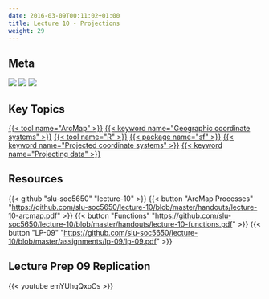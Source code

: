 ```yaml
---
date: 2016-03-09T00:11:02+01:00
title: Lecture 10 - Projections
weight: 29
---
```


## Meta
![](https://img.shields.io/badge/semester-spring%202018-orange.svg) 
![](https://img.shields.io/badge/release-lp%20only-red.svg) 
[![](https://img.shields.io/badge/last%20update-2018--03--22-brightgreen.svg)](https://github.com/slu-soc5650/lecture-09/blob/master/NEWS_SITE.md)

## Key Topics
[{{< tool name="ArcMap" >}}](/topic-index/#a-d)
[{{< keyword name="Geographic coordinate systems" >}}](/topic-index/#e-h)
[{{< tool name="R" >}}](/topic-index/#q-t)
[{{< package name="sf" >}}](/topic-index/#q-t)
[{{< keyword name="Projected coordinate systems" >}}](/topic-index/#m-p)
[{{< keyword name="Projecting data" >}}](/topic-index/#m-p)

## Resources

{{< github "slu-soc5650" "lecture-10" >}}
{{< button "ArcMap Processes" "https://github.com/slu-soc5650/lecture-10/blob/master/handouts/lecture-10-arcmap.pdf" >}}
{{< button "Functions" "https://github.com/slu-soc5650/lecture-10/blob/master/handouts/lecture-10-functions.pdf" >}}
{{< button "LP-09" "https://github.com/slu-soc5650/lecture-10/blob/master/assignments/lp-09/lp-09.pdf" >}}


## Lecture Prep 09 Replication
<p> </p>
{{< youtube emYUhqQxoOs >}}